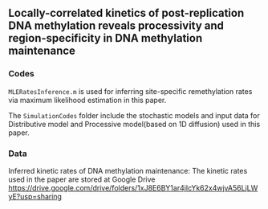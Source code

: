 ## Locally-correlated kinetics of post-replication DNA methylation reveals processivity and region-specificity in DNA methylation maintenance

### Codes

`MLERatesInference.m` is used for inferring site-specific remethylation rates via maximum likelihood estimation in this paper.

The `SimulationCodes` folder include the stochastic models and input data for Distributive model and Processive model(based on 1D diffusion) used in this paper.

### Data

Inferred kinetic rates of DNA methylation maintenance: The kinetic rates used in the paper are stored at Google Drive https://drive.google.com/drive/folders/1xJ8E6BY1ar4jIcYk62x4wjvA56LjLWyE?usp=sharing
